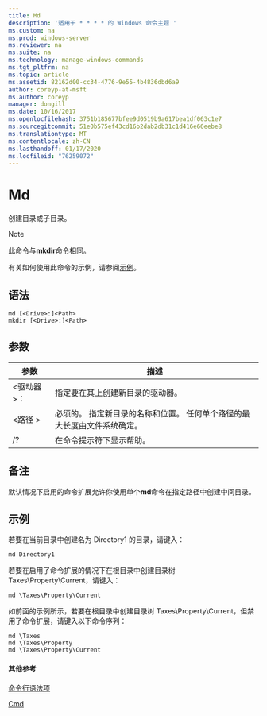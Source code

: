 ```yaml
---
title: Md
description: '适用于 * * * * 的 Windows 命令主题 '
ms.custom: na
ms.prod: windows-server
ms.reviewer: na
ms.suite: na
ms.technology: manage-windows-commands
ms.tgt_pltfrm: na
ms.topic: article
ms.assetid: 82162d00-cc34-4776-9e55-4b4836dbd6a9
author: coreyp-at-msft
ms.author: coreyp
manager: dongill
ms.date: 10/16/2017
ms.openlocfilehash: 3751b185677bfee9d0519b9a617bea1df063c1e7
ms.sourcegitcommit: 51e0b575ef43cd16b2dab2db31c1d416e66eebe8
ms.translationtype: MT
ms.contentlocale: zh-CN
ms.lasthandoff: 01/17/2020
ms.locfileid: "76259072"
---
```

# <a name="md"></a>Md



创建目录或子目录。

> [!NOTE]
> 此命令与**mkdir**命令相同。

有关如何使用此命令的示例，请参阅[示例](#BKMK_examples)。

## <a name="syntax"></a>语法

```
md [<Drive>:]<Path>
mkdir [<Drive>:]<Path>
```

## <a name="parameters"></a>参数

|参数|描述|
|---------|-----------|
|\<驱动器 >：|指定要在其上创建新目录的驱动器。|
|\<路径 >|必须的。 指定新目录的名称和位置。 任何单个路径的最大长度由文件系统确定。|
|/?|在命令提示符下显示帮助。|

## <a name="remarks"></a>备注

默认情况下启用的命令扩展允许你使用单个**md**命令在指定路径中创建中间目录。

## <a name="BKMK_examples"></a>示例

若要在当前目录中创建名为 Directory1 的目录，请键入：
```
md Directory1
```
若要在启用了命令扩展的情况下在根目录中创建目录树 Taxes\Property\Current，请键入：
```
md \Taxes\Property\Current
```
如前面的示例所示，若要在根目录中创建目录树 Taxes\Property\Current，但禁用了命令扩展，请键入以下命令序列：
```
md \Taxes
md \Taxes\Property
md \Taxes\Property\Current
```

#### <a name="additional-references"></a>其他参考

[命令行语法项](command-line-syntax-key.md)

[Cmd](cmd.md)